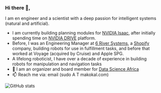 ### Hi there 👋,

I am en engineer and a scientist with a deep passion for intelligent systems (natural and artificial). 
- I am currently building planning modules for [NVIDIA Isaac](https://developer.nvidia.com/isaac-sim), after initially spending time on [NVIDIA DRIVE](https://developer.nvidia.com/drive) platform.
- Before, I was an Engineering Manager at [6 River Systems](https://6river.com), a [Shopify](https://shopify.engineering) company, building robots for use in fulfillment tasks, and before that worked at Voyage (acquired by Cruise) and Apple SPG.
- A lifelong roboticist, I have over a decade of experience in building robots for manipulation and navigation tasks 
- 👯 I am an organizer and board member for [Data Science Africa](http://www.datascienceafrica.org/)
- 📫 Reach me via: email (sudo A T makokal.com)

![GitHub stats](https://github-readme-stats.vercel.app/api?username=makokal&count_private=true)
